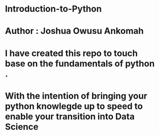 # Introduction-to-Python


 # Author : Joshua Owusu Ankomah


# I have created this repo to touch base on the fundamentals of python . 
# With the intention of bringing your python knowlegde up to speed to enable your transition into Data Science


```python

```

```python

```

```python

```

```python

```

```python

```

```python

```

```python

```

```python

```

```python

```

```python

```

```python

```

```python

```

```python

```

```python

```

```python

```
